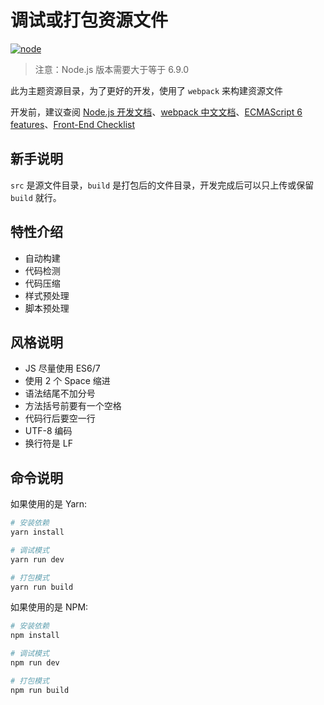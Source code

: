 # 调试或打包资源文件

[![node](https://img.shields.io/badge/node-%3E%3D%206.9.0-green.svg?style=flat-square)]()

> 注意：Node.js 版本需要大于等于 6.9.0

此为主题资源目录，为了更好的开发，使用了 `webpack` 来构建资源文件

开发前，建议查阅 [Node.js 开发文档][1]、[webpack 中文文档][2]、[ECMAScript 6 features][3]、[Front-End Checklist][4]

## 新手说明

`src` 是源文件目录，`build` 是打包后的文件目录，开发完成后可以只上传或保留 `build` 就行。

## 特性介绍

- 自动构建
- 代码检测
- 代码压缩
- 样式预处理
- 脚本预处理


## 风格说明

- JS 尽量使用 ES6/7
- 使用 2 个 Space 缩进
- 语法结尾不加分号
- 方法括号前要有一个空格
- 代码行后要空一行
- UTF-8 编码
- 换行符是 LF

## 命令说明

如果使用的是 Yarn:

```bash
# 安装依赖
yarn install

# 调试模式
yarn run dev

# 打包模式
yarn run build
```

如果使用的是 NPM:

```bash
# 安装依赖
npm install

# 调试模式
npm run dev

# 打包模式
npm run build
```

[1]: https://nodejs.org/api/all.html
[2]: https://doc.webpack-china.org/concepts/
[3]: https://github.com/lukehoban/es6features
[4]: https://github.com/thedaviddias/Front-End-Checklist
